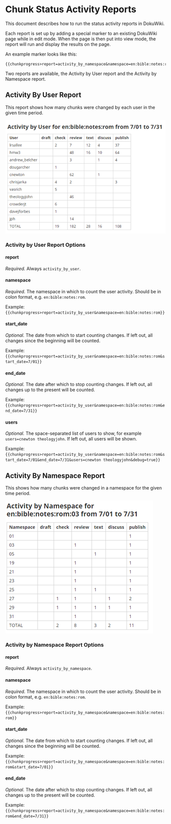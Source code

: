 Chunk Status Activity Reports
=============================

This document describes how to run the status activity reports in DokuWiki.

Each report is set up by adding a special marker to an existing DokuWiki page
while in edit mode.  When the page is then put into view mode, the report will
run and display the results on the page.

An example marker looks like this:

```
{{chunkprogress>report=activity_by_namespace&namespace=en:bible:notes:rom&start_date=7/01&end_date=7/31}}
```

Two reports are available, the Activity by User report and the Activity by
Namespace report.


Activity By User Report
-----------------------

This report shows how many chunks were changed by each user in the given time period.

![Activity by User report](doc/activity_by_user_example_1.png)


### Activity by User Report Options

#### report

*Required.*  Always `activity_by_user`.

#### namespace

*Required.* The namespace in which to count the user activity.  Should be
in colon format, e.g. `en:bible:notes:rom`.

Example: `{{chunkprogress>report=activity_by_user&namespace=en:bible:notes:rom}}`

#### start_date

*Optional.*  The date from which to start counting changes.  If left out,
all changes since the beginning will be counted.

Example: `{{chunkprogress>report=activity_by_user&namespace=en:bible:notes:rom&start_date=7/01}}`

#### end_date

*Optional.*  The date after which to stop counting changes.  If left out, 
all changes up to the present will be counted.

Example: `{{chunkprogress>report=activity_by_user&namespace=en:bible:notes:rom&end_date=7/31}}`

#### users

*Optional.*  The space-separated list of users to show, for example
`users=cnewton theologyjohn`.  If left out, all users will be shown.

Example: `{{chunkprogress>report=activity_by_user&namespace=en:bible:notes:rom&start_date=7/01&end_date=7/31&users=cnewton theologyjohn&debug=true}}`


Activity By Namespace Report
----------------------------

This shows how many chunks were changed in a namespace for the given time period.

![Activity by Namespace report](doc/activity_by_namespace_example_1.png)


### Activity by Namespace Report Options

#### report

*Required.*  Always `activity_by_namespace`.

#### namespace

*Required.* The namespace in which to count the user activity.  Should be
in colon format, e.g. `en:bible:notes:rom`.

Example: `{{chunkprogress>report=activity_by_namespace&namespace=en:bible:notes:rom}}`

#### start_date

*Optional.*  The date from which to start counting changes.  If left out,
all changes since the beginning will be counted.

Example: `{{chunkprogress>report=activity_by_namespace&namespace=en:bible:notes:rom&start_date=7/01}}`

#### end_date

*Optional.*  The date after which to stop counting changes.  If left out, 
all changes up to the present will be counted.

Example: `{{chunkprogress>report=activity_by_namespace&namespace=en:bible:notes:rom&end_date=7/31}}`

